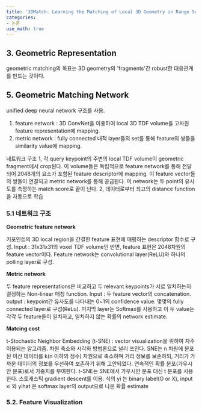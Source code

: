 ```yaml
---
title: '3DMatch: Learning the Matching of Local 3D Geometry in Range Scans - 요약'
categories:
- 논문
use_math: true
---
```


## 3. Geometric Representation
geometric matching의 목표는 3D geometry의 'fragments'간 robust한 대응관계를 만드는 것이다.


## 5. Geometric Matching Network
unified deep neural network 구조를 사용.
1. feature network : 3D ConvNet을 이용하여 local 3D TDF volume을 고차원 feature representation에 mapping.
2. metric network : fully connected 내적 layer들의 set를 통해 feature의 쌍들을 similarity value에 mapping.
 
네트워크 구조
1, 각 query keypoint의  주변의 local TDF volume이 geometric fragment에서 crop된다. 이 volume들은 독립적으로 feature network를 통해 전달되어 2048개의 요소가 포함된 feature descriptor에 mapping. 이 feature vector들의 쌍들이 연결되고 metric network를 통해 공급된다. 이 network는 두 point의 유사도를 측정하는 match score로 끝이 난다.
2, 데이터로부터 최고의 distance function을 자동으로 학습
### 5.1 네트워크 구조
**Geometric feature network**

키포인트의 3D local region을 간결한 feature 표현에 매핑하는 descriptor 함수로 구성. 
Input : 31x31x31의 voxel TDF volume인 반면, feature 표현은 2048차원의 feature vector이다. Feature network는 convolutional layer(ReLU)와 하나의 polling layer로 구성.

**Metric network**

두 feature representations은 비교하고 두 relevant keypoints가 서로 일치하는지 결정하는 Non-linear 매칭 function. 
Input : 두 feature vector의 concatenation. 
output : keypoint간 유사도를 나타내는 0~1의 confidence value.
몇몇의 fully connected layer로 구성(ReLu). 마지막 layer는 Softmax를 사용하고 이 두 value는 각각 두 feature들이 일치하고, 일치하지 않는 확률의 network estimate.

**Matcing cost**

t-Stochastic Neighbor Embedding (t-SNE) : vector visualization을 위하여 자주 이용되는 알고리즘. 차원 축소와 시각화 방법론으로 널리 쓰인다. SNE는 n 차원에 분포된 이산 데이터를 k(n 이하의 정수) 차원으로 축소하며 거리 정보를 보존하되, 거리가 가까운 데이터의 정보를 우선하여 보존하기 위해 고안되었다. 연속적인 확률 분포(가우시안 분포)로서 가중치를 부여한다. t-SNE는 SNE에서 가우시안 분포 대신 t 분포를 사용한다.
스토캐스틱 gradient descent를 이용. 식의 yi 는 binary label(O or X), input xi 와 yihat 은 softmax layer의 output으로 나온 확률 estimate

### 5.2. Feature Visualization
